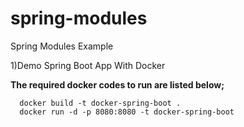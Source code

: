 # spring-modules
Spring Modules Example

1)Demo Spring Boot App With Docker

  **The required docker codes to run are listed below;**
```
  docker build -t docker-spring-boot . 
  docker run -d -p 8080:8080 -t docker-spring-boot
  ```

